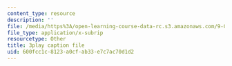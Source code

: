 ```yaml
---
content_type: resource
description: ''
file: /media/https%3A/open-learning-course-data-rc.s3.amazonaws.com/9-00sc-introduction-to-psychology-fall-2011/600fcc1c8123a0cfab33e7c7ac70d1d2_syXplPKQb_o.srt
file_type: application/x-subrip
resourcetype: Other
title: 3play caption file
uid: 600fcc1c-8123-a0cf-ab33-e7c7ac70d1d2
---
```

